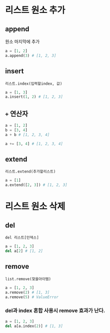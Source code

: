 # 리스트 원소 추가
## append
원소 마지막에 추가
```py
a = [1, 2]
a.append(3) # [1, 2, 3]
```
## insert
```리스트.index(입력할index, 값)```
```py
a = [1, 3]
a.insert(1, 2) # [1, 2, 3]
```
## `+` 연산자
```py
a = [1, 2]
b = [3, 4]
a + b # [1, 2, 3, 4]

a += [3, 4] # [1, 2, 3, 4]
```
## extend
```리스트.extend(추가할리스트)```
```py
a = [1]
a.extend([2, 3]) # [1, 2, 3]
```
# 리스트 원소 삭제
## del
```del 리스트[인덱스]```
```py
a = [1, 2, 3]
del a[2] # [1, 2]
```
## remove
```list.remove(찾을아이템)```
```py
a = [1, 2, 3]
a.remove(2) # [1, 3]
a.remove(5) # ValueError
```
### del과 index 혼합 사용시 remove 효과가 난다.
```py
a = [1, 2, 3]
del a[a.index(2)] # [1, 3]
```
